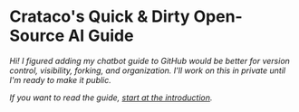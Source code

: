 # Crataco's Quick & Dirty Open-Source AI Guide

*Hi! I figured adding my chatbot guide to GitHub would be better for version control, visibility, forking, and organization. I'll work on this in private until I'm ready to make it public.*

*If you want to read the guide, [start at the introduction](https://github.com/Crataco/ai-guide/blob/main/guide/introduction.md).*
